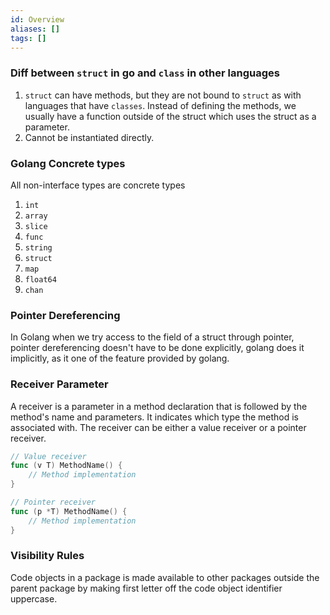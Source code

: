 ```yaml
---
id: Overview
aliases: []
tags: []
---
```


### Diff between `struct` in go and `class` in other languages

1. `struct` can have methods, but they are not bound to `struct` as with languages that have `classes`. Instead of defining the methods, we usually have a function outside of the struct which uses the struct as a parameter.
2. Cannot be instantiated directly.

### Golang Concrete types

All non-interface types are concrete types

1. `int`
2. `array`
3. `slice`
4. `func`
5. `string`
6. `struct`
7. `map`
8. `float64`
9. `chan`

### Pointer Dereferencing

In Golang when we try access to the field of a struct through pointer, pointer dereferencing doesn't have to be done explicitly, golang does it implicitly, as it one of the feature provided by golang.

### Receiver Parameter

A receiver is a parameter in a method declaration that is followed by the method's name and parameters. It indicates which type the method is associated with. The receiver can be either a value receiver or a pointer receiver.

```go
// Value receiver
func (v T) MethodName() {
    // Method implementation
}

// Pointer receiver
func (p *T) MethodName() {
    // Method implementation
}
```

### Visibility Rules

Code objects in a package is made available to other packages outside the parent package by making first letter off the code object identifier uppercase.
